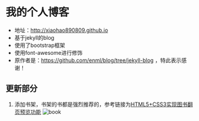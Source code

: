 # 我的个人博客
* 地址：http://xiaohao890809.github.io
* 基于jekyll的blog
* 使用了bootstrap框架
* 使用font-awesome进行修饰
* 原作者是：https://github.com/enml/blog/tree/jekyll-blog ，特此表示感谢！

## 更新部分
1. 添加书架，书架的书都是强烈推荐的，参考链接为[HTML5+CSS3实现图书翻页预览功能](http://www.xwcms.net/js/html5sl/61127.html)
![book](http://opsnyxhx4.bkt.clouddn.com/book.jpeg)
